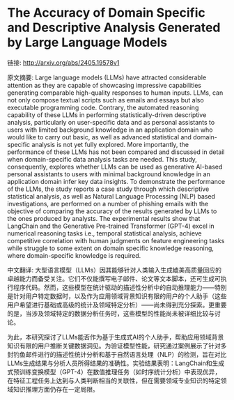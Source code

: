 # The Accuracy of Domain Specific and Descriptive Analysis Generated by Large Language Models

链接: http://arxiv.org/abs/2405.19578v1

原文摘要:
Large language models (LLMs) have attracted considerable attention as they
are capable of showcasing impressive capabilities generating comparable
high-quality responses to human inputs. LLMs, can not only compose textual
scripts such as emails and essays but also executable programming code.
Contrary, the automated reasoning capability of these LLMs in performing
statistically-driven descriptive analysis, particularly on user-specific data
and as personal assistants to users with limited background knowledge in an
application domain who would like to carry out basic, as well as advanced
statistical and domain-specific analysis is not yet fully explored. More
importantly, the performance of these LLMs has not been compared and discussed
in detail when domain-specific data analysis tasks are needed. This study,
consequently, explores whether LLMs can be used as generative AI-based personal
assistants to users with minimal background knowledge in an application domain
infer key data insights. To demonstrate the performance of the LLMs, the study
reports a case study through which descriptive statistical analysis, as well as
Natural Language Processing (NLP) based investigations, are performed on a
number of phishing emails with the objective of comparing the accuracy of the
results generated by LLMs to the ones produced by analysts. The experimental
results show that LangChain and the Generative Pre-trained Transformer (GPT-4)
excel in numerical reasoning tasks i.e., temporal statistical analysis, achieve
competitive correlation with human judgments on feature engineering tasks while
struggle to some extent on domain specific knowledge reasoning, where
domain-specific knowledge is required.

中文翻译:
大型语言模型（LLMs）因其能够针对人类输入生成媲美高质量回应的卓越能力而备受关注。它们不仅能撰写电子邮件、论文等文本脚本，还可生成可执行程序代码。然而，这些模型在统计驱动的描述性分析中的自动推理能力——特别是针对用户特定数据时，以及作为应用领域背景知识有限的用户的个人助手（这些用户希望进行基础或高级的统计及领域特定分析）——尚未得到充分探索。更重要的是，当涉及领域特定的数据分析任务时，这些模型的性能尚未被详细比较与讨论。

为此，本研究探讨了LLMs能否作为基于生成式AI的个人助手，帮助应用领域背景知识有限的用户推断关键数据洞见。为验证模型性能，研究通过案例展示了针对多封钓鱼邮件进行的描述性统计分析和基于自然语言处理（NLP）的检测，旨在对比LLMs生成结果与分析人员所得结果的准确性。实验结果表明：LangChain和生成式预训练变换模型（GPT-4）在数值推理任务（如时序统计分析）中表现优异，在特征工程任务上达到与人类判断相当的关联性，但在需要领域专业知识的特定领域知识推理方面仍存在一定局限。
